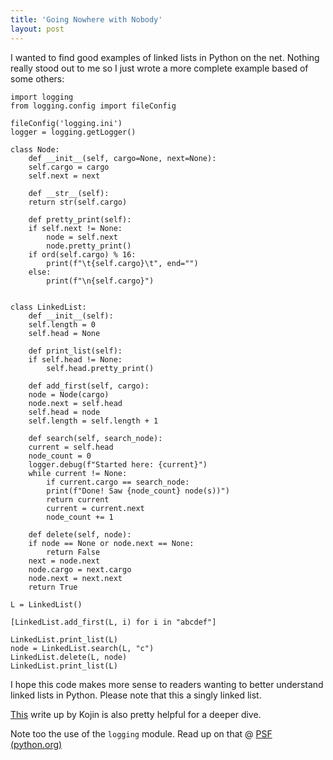 ```yaml
---
title: 'Going Nowhere with Nobody'
layout: post
---
```


I wanted to find good examples of linked lists in Python on the net. Nothing really stood out to me so I just wrote a more complete example based of some others:

	import logging
	from logging.config import fileConfig

	fileConfig('logging.ini')
	logger = logging.getLogger()

	class Node:
	    def __init__(self, cargo=None, next=None):
		self.cargo = cargo
		self.next = next

	    def __str__(self):
		return str(self.cargo)

	    def pretty_print(self):
		if self.next != None:
		    node = self.next
		    node.pretty_print()
		if ord(self.cargo) % 16:
		    print(f"\t{self.cargo}\t", end="")
		else:
		    print(f"\n{self.cargo}")


	class LinkedList:
	    def __init__(self):
		self.length = 0
		self.head = None

	    def print_list(self):
		if self.head != None:
		    self.head.pretty_print()

	    def add_first(self, cargo):
		node = Node(cargo)
		node.next = self.head
		self.head = node
		self.length = self.length + 1

	    def search(self, search_node):
		current = self.head
		node_count = 0
		logger.debug(f"Started here: {current}")
		while current != None:
		    if current.cargo == search_node:
			print(f"Done! Saw {node_count} node(s))")
			return current
		    current = current.next
		    node_count += 1
	    
	    def delete(self, node):
		if node == None or node.next == None:
		    return False
		next = node.next
		node.cargo = next.cargo
		node.next = next.next
		return True

	L = LinkedList()

	[LinkedList.add_first(L, i) for i in "abcdef"]

	LinkedList.print_list(L)
	node = LinkedList.search(L, "c")
	LinkedList.delete(L, node)
	LinkedList.print_list(L)

I hope this code makes more sense to readers wanting to better understand linked lists in Python.
Please note that this a singly linked list. 

[This](https://medium.com/@kojinoshiba/data-structures-in-python-series-1-linked-lists-d9f848537b4d) write up by Kojin is also pretty helpful for a deeper dive.

Note too the use of the `logging` module. Read up on that @ [PSF (python.org)](https://docs.python.org/3/howto/logging.html#logging-basic-tutorial) 
